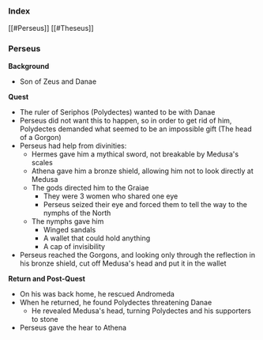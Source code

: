 ### Index
[[#Perseus]]
[[#Theseus]]

### Perseus

**Background**
- Son of Zeus and Danae

**Quest**
- The ruler of Seriphos (Polydectes) wanted to be with Danae
- Perseus did not want this to happen, so in order to get rid of him, Polydectes demanded what seemed to be an impossible gift (The head of a Gorgon)
- Perseus had help from divinities:
	- Hermes gave him a mythical sword, not breakable by Medusa's scales
	- Athena gave him a bronze shield, allowing him not to look directly at Medusa
	- The gods directed him to the Graiae
		- They were 3 women who shared one eye
		- Perseus seized their eye and forced them to tell the way to the nymphs of the North
	- The nymphs gave him
		- Winged sandals
		- A wallet that could hold anything
		- A cap of invisibility
- Perseus reached the Gorgons, and looking only through the reflection in his bronze shield, cut off Medusa's head and put it in the wallet

**Return and Post-Quest**
- On his was back home, he rescued Andromeda
- When he returned, he found Polydectes threatening Danae
	- He revealed Medusa's head, turning Polydectes and his supporters to stone
- Perseus gave the hear to Athena